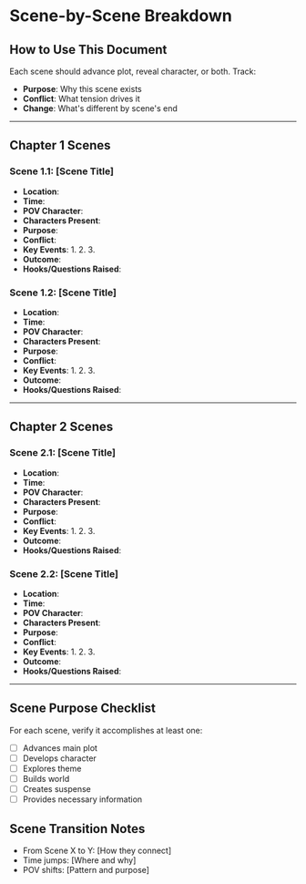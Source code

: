 # Scene-by-Scene Breakdown

## How to Use This Document
Each scene should advance plot, reveal character, or both. Track:
- **Purpose**: Why this scene exists
- **Conflict**: What tension drives it
- **Change**: What's different by scene's end

---

## Chapter 1 Scenes

### Scene 1.1: [Scene Title]
- **Location**: 
- **Time**: 
- **POV Character**: 
- **Characters Present**: 
- **Purpose**: 
- **Conflict**: 
- **Key Events**:
  1. 
  2. 
  3. 
- **Outcome**: 
- **Hooks/Questions Raised**: 

### Scene 1.2: [Scene Title]
- **Location**: 
- **Time**: 
- **POV Character**: 
- **Characters Present**: 
- **Purpose**: 
- **Conflict**: 
- **Key Events**:
  1. 
  2. 
  3. 
- **Outcome**: 
- **Hooks/Questions Raised**: 

---

## Chapter 2 Scenes

### Scene 2.1: [Scene Title]
- **Location**: 
- **Time**: 
- **POV Character**: 
- **Characters Present**: 
- **Purpose**: 
- **Conflict**: 
- **Key Events**:
  1. 
  2. 
  3. 
- **Outcome**: 
- **Hooks/Questions Raised**: 

### Scene 2.2: [Scene Title]
- **Location**: 
- **Time**: 
- **POV Character**: 
- **Characters Present**: 
- **Purpose**: 
- **Conflict**: 
- **Key Events**:
  1. 
  2. 
  3. 
- **Outcome**: 
- **Hooks/Questions Raised**: 

---

## Scene Purpose Checklist
For each scene, verify it accomplishes at least one:
- [ ] Advances main plot
- [ ] Develops character
- [ ] Explores theme
- [ ] Builds world
- [ ] Creates suspense
- [ ] Provides necessary information

## Scene Transition Notes
- From Scene X to Y: [How they connect]
- Time jumps: [Where and why]
- POV shifts: [Pattern and purpose]